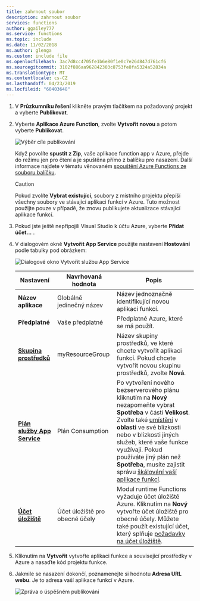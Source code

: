 ```yaml
---
title: zahrnout soubor
description: zahrnout soubor
services: functions
author: ggailey777
ms.service: functions
ms.topic: include
ms.date: 11/02/2018
ms.author: glenga
ms.custom: include file
ms.openlocfilehash: 3ac7d8cc4705fe1b6e80f1e0c7e26d847d761cf6
ms.sourcegitcommit: 3102f886aa962842303c8753fe8fa5324a52834a
ms.translationtype: MT
ms.contentlocale: cs-CZ
ms.lasthandoff: 04/23/2019
ms.locfileid: "60403648"
---
```

1. V **Průzkumníku řešení** klikněte pravým tlačítkem na požadovaný projekt a vyberte **Publikovat**.

2. Vyberte **Aplikace Azure Function**, zvolte **Vytvořit novou** a potom vyberte **Publikovat**.

    ![Výběr cíle publikování](./media/functions-vstools-publish/functions-visual-studio-publish-profile.png)

    Když povolíte **spustit z Zip**, vaše aplikace function app v Azure, přejde do režimu jen pro čtení a je spuštěna přímo z balíčku pro nasazení. Další informace najdete v tématu věnovaném [spouštění Azure Functions ze souboru balíčku](../articles/azure-functions/run-functions-from-deployment-package.md).
     
    >[!CAUTION]
    >Pokud zvolíte **Vybrat existující**, soubory z místního projektu přepíší všechny soubory ve stávající aplikaci funkcí v Azure. Tuto možnost použijte pouze v případě, že znovu publikujete aktualizace stávající aplikace funkcí.

3. Pokud jste ještě nepřipojili Visual Studio k účtu Azure, vyberte **Přidat účet...** .

4. V dialogovém okně **Vytvořit App Service** použijte nastavení **Hostování** podle tabulky pod obrázkem:

    ![Dialogové okno Vytvořit službu App Service](./media/functions-vstools-publish/functions-visual-studio-publish.png)

    | Nastavení      | Navrhovaná hodnota  | Popis                                |
    | ------------ |  ------- | -------------------------------------------------- |
    | **Název aplikace** | Globálně jedinečný název | Název jednoznačně identifikující novou aplikaci funkcí. |
    | **Předplatné** | Vaše předplatné | Předplatné Azure, které se má použít. |
    | **[Skupina prostředků](../articles/azure-resource-manager/resource-group-overview.md)** | myResourceGroup |  Název skupiny prostředků, ve které chcete vytvořit aplikaci funkcí. Pokud chcete vytvořit novou skupinu prostředků, zvolte **Nová**.|
    | **[Plán služby App Service](../articles/azure-functions/functions-scale.md)** | Plán Consumption | Po vytvoření nového bezserverového plánu kliknutím na **Nový** nezapomeňte vybrat **Spotřeba** v části **Velikost**. Zvolte také [umístění](https://azure.microsoft.com/regions/) v **oblasti** ve své blízkosti nebo v blízkosti jiných služeb, které vaše funkce využívají. Pokud používáte jiný plán než **Spotřeba**, musíte zajistit správu [škálování vaší aplikace funkcí](../articles/azure-functions/functions-scale.md).  |
    | **[Účet úložiště](../articles/storage/common/storage-quickstart-create-account.md)** | Účet úložiště pro obecné účely | Modul runtime Functions vyžaduje účet úložiště Azure. Kliknutím na **Nový** vytvořte účet úložiště pro obecné účely. Můžete také použít existující účet, který splňuje [požadavky na účet úložiště](../articles/azure-functions/functions-scale.md#storage-account-requirements).  |

5. Kliknutím na **Vytvořit** vytvořte aplikaci funkce a související prostředky v Azure a nasaďte kód projektu funkce. 

6. Jakmile se nasazení dokončí, poznamenejte si hodnotu **Adresa URL webu**. Je to adresa vaší aplikace funkcí v Azure.

    ![Zpráva o úspěšném publikování](./media/functions-vstools-publish/functions-visual-studio-publish-complete.png)
